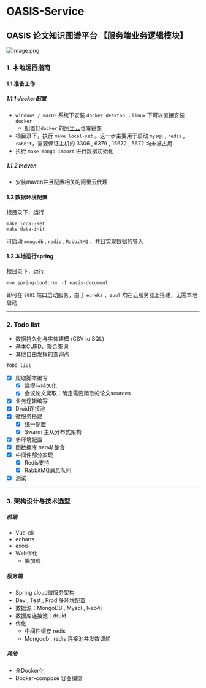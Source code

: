 # OASIS-Service

## OASIS 论文知识图谱平台 【服务端业务逻辑模块】

![image.png](https://i.loli.net/2020/04/06/G1bQCMipzvXxrSq.png)

### 1. 本地运行指南

#### 1.1 准备工作

##### 1.1.1 docker配置

- `windows / macOS` 系统下安装 `docker desktop` ；`linux` 下可以直接安装 `docker`
  - 配置好`docker` 的[阿里云](https://help.aliyun.com/document_detail/60750.html)仓库镜像
- 根目录下，执行 `make local-set` 。这一步主要用于启动 `mysql` , `redis` , `rabbit`，需要保证主机的 3306  , 6379 , 15672 , 5672 均未被占用
- 执行 `make mongo-import` 进行数据初始化

##### 1.1.2 maven

- 安装maven并且配置相关的阿里云代理

#### 1.2 数据环境配置

根目录下，运行

```
make local-set
make data-init
```

可启动 `mongodb` , `redis` , `RabbitMQ` ，并且实现数据的导入

#### 1.2 本地运行spring

根目录下，运行

```
mvn spring-boot:run -f oasis-document
```

即可在 `8081` 端口启动服务，由于 `eureka` ，`zuul` 均在云服务器上搭建，无需本地启动

---

### 2. Todo list

- 数据持久化与实体建模 (CSV to SQL)
- 基本CURD、聚合查询
- 其他自由发挥的查询点

`TODO list`

- [x] 爬取脚本编写
  - [x] 建模与持久化
  - [x] 会议论文爬取：确定需要爬取的论文sources
- [x] 业务逻辑编写
- [x] Druid连接池
- [x] 微服务搭建
  - [x] 统一配置
  - [x] Swarm 主从分布式架构
- [x] 多环境配置
- [x] 图数据库 *neo4j* 整合
- [x] 中间件部分实现
  - [x] Redis支持
  - [x] RabbitMQ消息队列
- [x] 测试

----

### 3. 架构设计与技术选型

##### 前端

- Vue-cli
- echarts
- axois
- Web优化
  - 懒加载

##### 服务端

- Spring cloud微服务架构
- Dev , Test , Prod 多环境配置
- 数据源：MongoDB , Mysql , Neo4j
- 数据库连接池：druid
- 优化：
  - 中间件缓存 redis
  - Mongodb , redis 连接池并发数调优

##### 其他

- 全Docker化
- Docker-compose 容器编排

